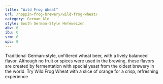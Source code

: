 ```yaml
---
title: "Wild Frog Wheat"
url: /hoppin-frog-brewery/wild-frog-wheat/
category: German Ale
style: South German-Style Hefeweizen
abv: 6
ibu: 0
srm: 0
upc: 0
---
```

Traditional German-style, unfiltered wheat beer, with a lively balanced flavor. Although no fruit or spices were used in the brewing, these flavors are created by fermentation with special yeast from the oldest brewery in the world. Try Wild Frog Wheat with a slice of orange for a crisp, refreshing experience
